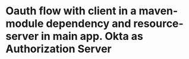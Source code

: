 # Oauth flow with client in a maven-module dependency and resource-server in main app. Okta as Authorization Server